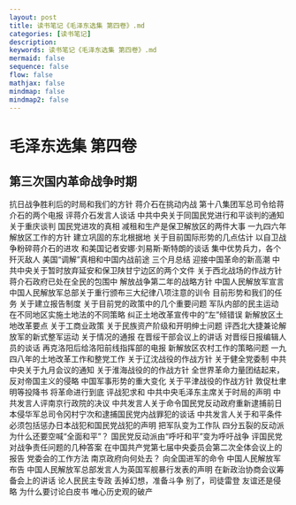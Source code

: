 ```yaml
---
layout: post
title: 读书笔记《毛泽东选集 第四卷》.md
categories: [读书笔记]
description: 
keywords: 读书笔记《毛泽东选集 第四卷》.md
mermaid: false
sequence: false
flow: false
mathjax: false
mindmap: false
mindmap2: false
---
```

# 毛泽东选集 第四卷 

## 第三次国内革命战争时期

抗日战争胜利后的时局和我们的方针 
蒋介石在挑动内战
第十八集团军总司令给蒋介石的两个电报
评蒋介石发言人谈话
中共中央关于同国民党进行和平谈判的通知
关于重庆谈判
国民党进攻的真相
减租和生产是保卫解放区的两件大事
一九四六年解放区工作的方针
建立巩固的东北根据地
关于目前国际形势的几点估计
以自卫战争粉碎蒋介石的进攻
和美国记者安娜·刘易斯·斯特朗的谈话 
集中优势兵力，各个歼灭敌人
美国“调解”真相和中国内战前途
三个月总结
迎接中国革命的新高潮 
中共中央关于暂时放弃延安和保卫陕甘宁边区的两个文件
关于西北战场的作战方针
蒋介石政府已处在全民的包围中
解放战争第二年的战略方针
中国人民解放军宣言
中国人民解放军总部关于重行颁布三大纪律八项注意的训令
目前形势和我们的任务 
关于建立报告制度
关于目前党的政策中的几个重要问题
军队内部的民主运动
在不同地区实施土地法的不同策略
纠正土地改革宣传中的“左”倾错误 
新解放区土地改革要点
关于工商业政策
关于民族资产阶级和开明绅士问题
评西北大捷兼论解放军的新式整军运动 
关于情况的通报
在晋绥干部会议上的讲话
对晋绥日报编辑人员的谈话
再克洛阳后给洛阳前线指挥部的电报
新解放区农村工作的策略问题
一九四八年的土地改革工作和整党工作
关于辽沈战役的作战方针
关于健全党委制
中共中央关于九月会议的通知
关于淮海战役的的作战方针
全世界革命力量团结起来，反对帝国主义的侵略
中国军事形势的重大变化
关于平津战役的作战方针
敦促杜聿明等投降书
将革命进行到底
评战犯求和
中共中央毛泽东主席关于时局的声明
中共发言人评南京行政院的决议
中共发言人关于命令国民党反动政府重新逮捕前日本侵华军总司令冈村宁次和逮捕国民党内战罪犯的谈话
中共发言人关于和平条件必须包括惩办日本战犯和国民党战犯的声明
把军队变为工作队
四分五裂的反动派为什么还要空喊“全面和平”？
国民党反动派由“呼吁和平”变为呼吁战争
评国民党对战争责任问题的几种答案
在中国共产党第七届中央委员会第二次全体会议上的报告
党委会的工作方法
南京政府向何处去？
向全国进军的命令
中国人民解放军布告
中国人民解放军总部发言人为英国军舰暴行发表的声明
在新政治协商会议筹备会上的讲话
论人民民主专政
丢掉幻想，准备斗争
别了，司徒雷登
友谊还是侵略
为什么要讨论白皮书
唯心历史观的破产
